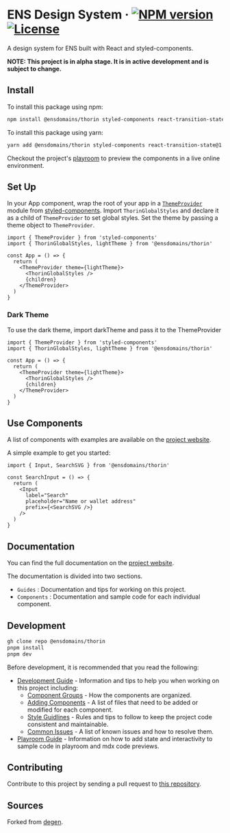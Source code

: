 # ENS Design System &middot; [![NPM version](https://img.shields.io/npm/v/thorin.svg?style=for-the-badge&labelColor=161c22)](https://www.npmjs.com/package/@ensdomains/thorin) [![License](https://img.shields.io/npm/l/thorin.svg?style=for-the-badge&labelColor=161c22)](/LICENSE)

A design system for ENS built with React and styled-components.

**NOTE: This project is in alpha stage. It is in active development and is subject to change.**

## Install

To install this package using npm:

```bash
npm install @ensdomains/thorin styled-components react-transition-state@1.1.5

```

To install this package using yarn:

```bash
yarn add @ensdomains/thorin styled-components react-transition-state@1.1.5
```

Checkout the project's [playroom](https://thorin.ens.domains/playroom) to preview the components in a live online environment.

## Set Up

In your App component, wrap the root of your app in a [`ThemeProvider`](https://styled-components.com/docs/advanced) module from [styled-components](https://styled-components.com). Import `ThorinGlobalStyles` and declare it as a child of `ThemeProvider` to set global styles. Set the theme by passing a theme object to `ThemeProvider`.

```tsx
import { ThemeProvider } from 'styled-components'
import { ThorinGlobalStyles, lightTheme } from '@ensdomains/thorin'

const App = () => {
  return (
    <ThemeProvider theme={lightTheme}>
      <ThorinGlobalStyles />
      {children}
    </ThemeProvider>
  )
}
```

### Dark Theme

To use the dark theme, import darkTheme and pass it to the ThemeProvider

```tsx
import { ThemeProvider } from 'styled-components'
import { ThorinGlobalStyles, lightTheme } from '@ensdomains/thorin'

const App = () => {
  return (
    <ThemeProvider theme={lightTheme}>
      <ThorinGlobalStyles />
      {children}
    </ThemeProvider>
  )
}
```

## Use Components

A list of components with examples are available on the [project website](https://thorin.ens.domains).

A simple example to get you started:

```tsx
import { Input, SearchSVG } from '@ensdomains/thorin'

const SearchInput = () => {
  return (
    <Input
      label="Search"
      placeholder="Name or wallet address"
      prefix={<SearchSVG />}
    />
  )
}
```

## Documentation

You can find the full documentation on the [project website](https://thorin.ens.domains).

The documentation is divided into two sections.

- `Guides` : Documentation and tips for working on this project.
- `Components` : Documentation and sample code for each individual component.

## Development

```bash
gh clone repo @ensdomains/thorin
pnpm install
pnpm dev
```

Before development, it is recommended that you read the following:

- [Development Guide](https://thorin.ens.domains/guides/development) - Information and tips to help you when working on this project including:
  - [Component Groups](https://thorin.ens.domains/guides/development#component-groups) - How the components are organized.
  - [Adding Components](https://thorin.ens.domains/guides/development#adding-components) - A list of files that need to be added or modified for each component.
  - [Style Guidlines](https://thorin.ens.domains/guides/development#style-guidelines) - Rules and tips to follow to keep the project code consistent and maintainable.
  - [Common Issues](https://thorin.ens.domains/guides/development#common-issues) - A list of known issues and how to resolve them.
- [Playroom Guide](https://thorin.ens.domains/guides/playroom) - Information on how to add state and interactivity to sample code in playroom and mdx code previews.

## Contributing

Contribute to this project by sending a pull request to [this repository](https://github.com/ensdomains/thorin).

## Sources

Forked from [degen](https://github.com/mirror-xyz/degen).
